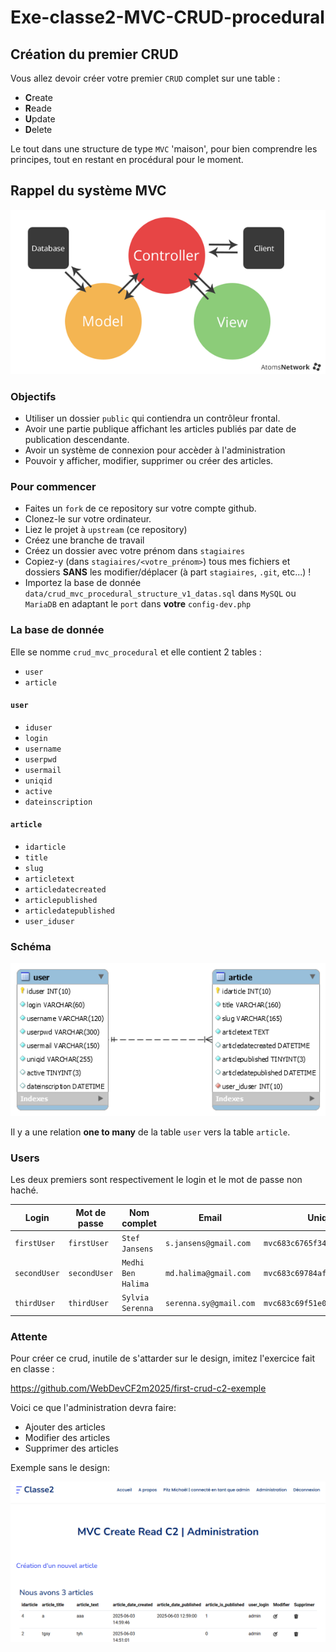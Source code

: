 # Exe-classe2-MVC-CRUD-procedural

## Création du premier CRUD

Vous allez devoir créer votre premier `CRUD` complet sur une table :

- **C**reate
- **R**eade
- **U**pdate
- **D**elete

Le tout dans une structure de type `MVC` 'maison', pour bien comprendre les principes, tout en restant en procédural pour le moment.

## Rappel du système MVC

![MVC](data/MVC.png)


### Objectifs

- Utiliser un dossier `public` qui contiendra un contrôleur frontal.
- Avoir une partie publique affichant les articles publiés par date de publication descendante.
- Avoir un système de connexion pour accèder à l'administration
- Pouvoir y afficher, modifier, supprimer ou créer des articles.


### Pour commencer

- Faites un `fork` de ce repository sur votre compte github.
- Clonez-le sur votre ordinateur.
- Liez le projet à `upstream` (ce repository)
- Créez une branche de travail
- Créez un dossier avec votre prénom dans `stagiaires`
- Copiez-y (dans `stagiaires/<votre_prénom>`) tous mes fichiers et dossiers **SANS** les modifier/déplacer (à part `stagiaires`, `.git`, etc...) !
- Importez la base de donnée `data/crud_mvc_procedural_structure_v1_datas.sql` dans `MySQL` ou `MariaDB` en adaptant le `port` dans **votre** `config-dev.php`

### La base de donnée

Elle se nomme `crud_mvc_procedural` et elle contient 2 tables :

- `user`
- `article`

#### `user`

- `iduser`
- `login`
- `username`
- `userpwd`
- `usermail`
- `uniqid`
- `active`
- `dateinscription`

#### `article`

- `idarticle`
- `title`
- `slug`
- `articletext`
- `articledatecreated`
- `articlepublished`
- `articledatepublished`
- `user_iduser`

### Schéma

![crud DB](data/crud_mvc_procedural.png)

Il y a une relation **one to many** de la table `user` vers la table `article`.

### Users

Les deux premiers sont respectivement le login et le mot de passe non haché.

| Login | Mot de passe | Nom complet | Email | UniqID |
|-------|--------------|-------------|-------|--------|
|`firstUser`|`firstUser`|`Stef Jansens`| `s.jansens@gmail.com`|`mvc683c6765f34168.54713920`|
|`secondUser`|`secondUser`|`Medhi Ben Halima`| `md.halima@gmail.com`|`mvc683c69784afef0.29382054`|
|`thirdUser`|`thirdUser`|`Sylvia Serenna`| `serenna.sy@gmail.com`|`mvc683c69f51e0663.60425661`|

### Attente

Pour créer ce crud, inutile de s'attarder sur le design, imitez l'exercice fait en classe :

https://github.com/WebDevCF2m2025/first-crud-c2-exemple

Voici ce que l'administration devra faire:

- Ajouter des articles
- Modifier des articles
- Supprimer des articles

Exemple sans le design:

![admin](data/admin.PNG)


